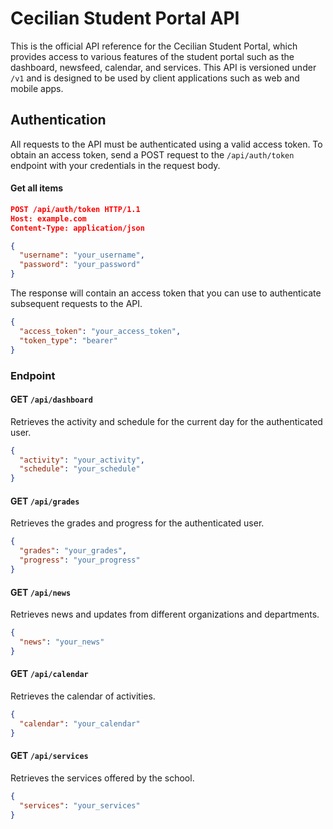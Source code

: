 # Cecilian Student Portal API

This is the official API reference for the Cecilian Student Portal, which provides access to various features of the student portal such as the dashboard, newsfeed, calendar, and services. This API is versioned under `/v1` and is designed to be used by client applications such as web and mobile apps.
## Authentication

All requests to the API must be authenticated using a valid access token. To obtain an access token, send a POST request to the `/api/auth/token` endpoint with your credentials in the request body.

#### Get all items

```json
POST /api/auth/token HTTP/1.1
Host: example.com
Content-Type: application/json

{
  "username": "your_username",
  "password": "your_password"
}
```
The response will contain an access token that you can use to authenticate subsequent requests to the API.
 
```json
{
  "access_token": "your_access_token",
  "token_type": "bearer"
}
```

### Endpoint

#### GET `/api/dashboard`

Retrieves the activity and schedule for the current day for the authenticated user.

```json
{
  "activity": "your_activity",
  "schedule": "your_schedule"
}
```

#### GET `/api/grades`

Retrieves the grades and progress for the authenticated user.

```json
{
  "grades": "your_grades",
  "progress": "your_progress"
}
```

#### GET `/api/news`

Retrieves news and updates from different organizations and departments.

```json
{
  "news": "your_news"
}
```

#### GET `/api/calendar`

Retrieves the calendar of activities.

```json
{
  "calendar": "your_calendar"
}
```

#### GET `/api/services`

Retrieves the services offered by the school.

```json
{
  "services": "your_services"
}
```